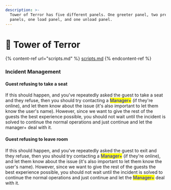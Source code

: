 ```yaml
---
description: >-
  Tower of Terror has five different panels. One greeter panel, two preshow
  panels, one load panel, and one unload panel.
---
```


# 🏨 Tower of Terror

{% content-ref url="scripts.md" %}
[scripts.md](scripts.md)
{% endcontent-ref %}

### Incident Management

#### Guest refusing to take a seat

If this should happen, and you've repeatedly asked the guest to take a seat and they refuse, then you should try contacting a <mark style="color:blue;">Manager+</mark> (if they're online), and let them know about the issue (it's also important to let them know the user's name). However, since we want to give the rest of the guests the best experience possible, you should not wait until the incident is solved to continue the normal operations and just continue and let the manager+ deal with it.

#### Guest refusing to leave room

If this should happen, and you've repeatedly asked the guest to exit and they refuse, then you should try contacting a <mark style="color:blue;">Manager+</mark> (if they're online), and let them know about the issue (it's also important to let them know the user's name). However, since we want to give the rest of the guests the best experience possible, you should not wait until the incident is solved to continue the normal operations and just continue and let the <mark style="color:blue;">Manager+</mark> deal with it.
